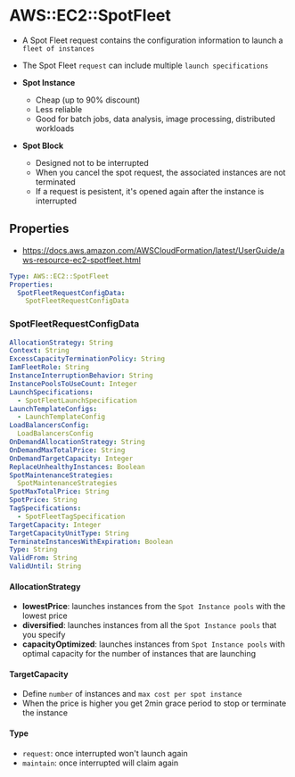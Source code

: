 # AWS::EC2::SpotFleet

- A Spot Fleet request contains the configuration information to launch a `fleet of instances`
- The Spot Fleet `request` can include multiple `launch specifications`

- **Spot Instance**
  - Cheap (up to 90% discount)
  - Less reliable
  - Good for batch jobs, data analysis, image processing, distributed workloads
- **Spot Block**
  - Designed not to be interrupted
  - When you cancel the spot request, the associated instances are not terminated
  - If a request is pesistent, it's opened again after the instance is interrupted

## Properties

- <https://docs.aws.amazon.com/AWSCloudFormation/latest/UserGuide/aws-resource-ec2-spotfleet.html>

```yaml
Type: AWS::EC2::SpotFleet
Properties:
  SpotFleetRequestConfigData:
    SpotFleetRequestConfigData
```

### SpotFleetRequestConfigData

```yaml
AllocationStrategy: String
Context: String
ExcessCapacityTerminationPolicy: String
IamFleetRole: String
InstanceInterruptionBehavior: String
InstancePoolsToUseCount: Integer
LaunchSpecifications:
  - SpotFleetLaunchSpecification
LaunchTemplateConfigs:
  - LaunchTemplateConfig
LoadBalancersConfig:
  LoadBalancersConfig
OnDemandAllocationStrategy: String
OnDemandMaxTotalPrice: String
OnDemandTargetCapacity: Integer
ReplaceUnhealthyInstances: Boolean
SpotMaintenanceStrategies:
  SpotMaintenanceStrategies
SpotMaxTotalPrice: String
SpotPrice: String
TagSpecifications:
  - SpotFleetTagSpecification
TargetCapacity: Integer
TargetCapacityUnitType: String
TerminateInstancesWithExpiration: Boolean
Type: String
ValidFrom: String
ValidUntil: String

```

#### AllocationStrategy

- **lowestPrice**: launches instances from the `Spot Instance pools` with the lowest price
- **diversified**: launches instances from all the `Spot Instance pools` that you specify
- **capacityOptimized**: launches instances from `Spot Instance pools` with optimal capacity for the number of instances that are launching

#### TargetCapacity

- Define `number` of instances and `max cost per spot instance`
- When the price is higher you get 2min grace period to stop or terminate the instance

#### Type

- `request`: once interrupted won't launch again
- `maintain`: once interrupted will claim again
